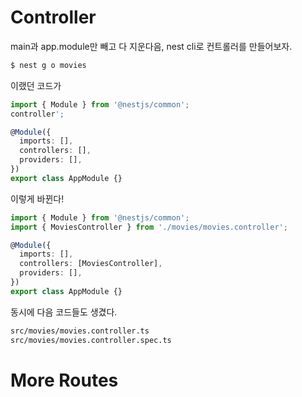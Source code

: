 # Controller

main과 app.module만 빼고 다 지운다음, nest cli로 컨트롤러를 만들어보자.

```bash
$ nest g o movies
```

이랬던 코드가
```typescript
import { Module } from '@nestjs/common';
controller';

@Module({
  imports: [],
  controllers: [],
  providers: [],
})
export class AppModule {}
```

이렇게 바뀐다!
```typescript
import { Module } from '@nestjs/common';
import { MoviesController } from './movies/movies.controller';

@Module({
  imports: [],
  controllers: [MoviesController],
  providers: [],
})
export class AppModule {}

```

동시에 다음 코드들도 생겼다.
```bash
src/movies/movies.controller.ts
src/movies/movies.controller.spec.ts
```

# More Routes
